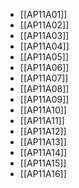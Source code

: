 - [[AP11A01]]
- [[AP11A02]]
- [[AP11A03]]
- [[AP11A04]]
- [[AP11A05]]
- [[AP11A06]]
- [[AP11A07]]
- [[AP11A08]]
- [[AP11A09]]
- [[AP11A10]]
- [[AP11A11]]
- [[AP11A12]]
- [[AP11A13]]
- [[AP11A14]]
- [[AP11A15]]
- [[AP11A16]]